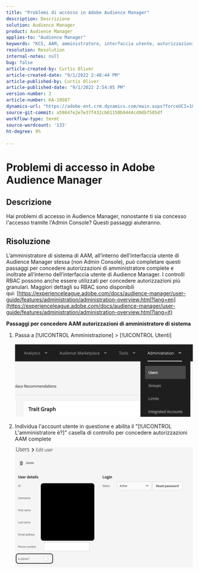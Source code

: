 ```yaml
---
title: "Problemi di accesso in Adobe Audience Manager"
description: Descrizione
solution: Audience Manager
product: Audience Manager
applies-to: "Audience Manager"
keywords: "KCS, AAM, amministratore, interfaccia utente, autorizzazioni"
resolution: Resolution
internal-notes: null
bug: false
article-created-by: Curtis Oliver
article-created-date: "9/1/2022 2:48:44 PM"
article-published-by: Curtis Oliver
article-published-date: "9/1/2022 2:54:05 PM"
version-number: 2
article-number: KA-19587
dynamics-url: "https://adobe-ent.crm.dynamics.com/main.aspx?forceUCI=1&pagetype=entityrecord&etn=knowledgearticle&id=a2da922a-052a-ed11-9db1-0022480868ff"
source-git-commit: a59847e2e7e37f432cb01150b9444cd9dbf585df
workflow-type: tm+mt
source-wordcount: '133'
ht-degree: 9%

---
```


# Problemi di accesso in Adobe Audience Manager

## Descrizione

Hai problemi di accesso in Audience Manager, nonostante ti sia concesso l&#39;accesso tramite l&#39;Admin Console? Questi passaggi aiuteranno.

## Risoluzione

L’amministratore di sistema di AAM, all’interno dell’interfaccia utente di Audience Manager stessa (non Admin Console), può completare questi passaggi per concedere autorizzazioni di amministratore complete e inoltrate all’interno dell’interfaccia utente di Audience Manager. I controlli RBAC possono anche essere utilizzati per concedere autorizzazioni più granulari. Maggiori dettagli su RBAC sono disponibili qui: [https://experienceleague.adobe.com/docs/audience-manager/user-guide/features/administration/administration-overview.html?lang=en](https://experienceleague.adobe.com/docs/audience-manager/user-guide/features/administration/administration-overview.html?lang=it)

<b>Passaggi per concedere AAM autorizzazioni di amministratore di sistema</b>

1. Passa a [!UICONTROL Amministrazione] > [!UICONTROL Utenti]

   ![](assets/0c4ffacf-e9d5-ec11-a7b5-000d3a37750e.png)

1. Individua l&#39;account utente in questione e abilita il &quot;[!UICONTROL L&#39;amministratore è?]&quot; casella di controllo per concedere autorizzazioni AAM complete

   ![](assets/07c16ce8-e9d5-ec11-a7b5-000d3a37750e.png)

